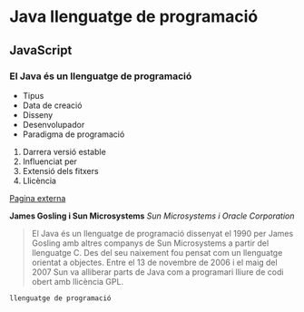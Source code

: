 # Java llenguatge de programació
## JavaScript
### El Java és un llenguatge de programació 

* Tipus
* Data de creació
* Disseny
* Desenvolupador
* Paradigma de programació

1. Darrera versió estable
2. Influenciat per
3. Extensió dels fitxers
4. Llicència

[Pagina externa](https://ca.wikipedia.org/wiki/Llenguatge_de_programaci%C3%B3)

**James Gosling i Sun Microsystems**
_Sun Microsystems i Oracle Corporation_

> El Java és un llenguatge de programació dissenyat el 1990 per James Gosling amb altres companys de Sun Microsystems a partir del llenguatge C. Des del seu naixement fou pensat com un llenguatge orientat a objectes. Entre el 13 de novembre de 2006 i el maig del 2007 Sun va alliberar parts de Java com a programari lliure de codi obert amb llicència GPL.

```
llenguatge de programació
```
